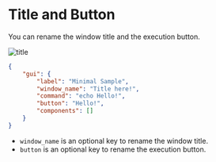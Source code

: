 # Title and Button

You can rename the window title and the execution button.  

![title](https://github.com/matyalatte/tuw/assets/69258547/7be563b8-1ee0-4500-94c4-5ca575ad185f)  

```json
{
    "gui": {
        "label": "Minimal Sample",
        "window_name": "Title here!",
        "command": "echo Hello!",
        "button": "Hello!",
        "components": []
    }
}
```

-   `window_name` is an optional key to rename the window title.
-   `button` is an optional key to rename the execution button.
